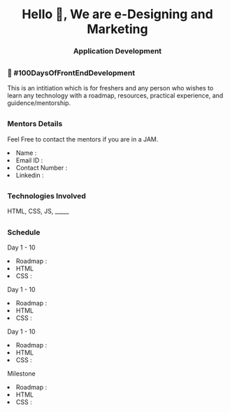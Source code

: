 <h1 align="center">Hello 👋, We are e-Designing and Marketing </h1>
<h3 align="center">Application Development</h3>

## <h3> 💯 #100DaysOfFrontEndDevelopment </h3>
<p> This is an intitiation which is for freshers and any person who wishes to learn any technology with a roadmap, resources, practical experience, and guidence/mentorship. </p>

## <h3> Mentors Details </h3>
<p> Feel Free to contact the mentors if you are in a JAM. </p>
<li> Name : </li>
<li> Email ID : </li>
<li> Contact Number : </li>
<li> Linkedin : </li>

## <h3> Technologies Involved </h3>
<p> HTML, CSS, JS, _____ </p>

## <h3> Schedule </h3>
<p> Day 1 - 10 </p>
    <li> Roadmap : </li>
    <li> HTML </li>
    <li> CSS : </li>

<p> Day 1 - 10 </p>
    <li> Roadmap : </li>
    <li> HTML </li>
    <li> CSS : </li>

<p> Day 1 - 10 </p>
    <li> Roadmap : </li>
    <li> HTML </li>
    <li> CSS : </li>

<p> Milestone </p>
    <li> Roadmap : </li>
    <li> HTML </li>
    <li> CSS : </li>
